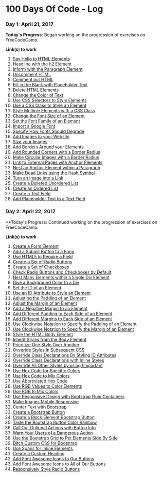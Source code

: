 # 100 Days Of Code - Log

<!-- ### Day 0: February 30, 2016 (Example 1)
##### (delete me or comment me out)

**Today's Progress**: Fixed CSS, worked on canvas functionality for the app.

**Thoughts:** I really struggled with CSS, but, overall, I feel like I am slowly getting better at it. Canvas is still new for me, but I managed to figure out some basic functionality.

**Link to work:** [Calculator App](http://www.example.com)

### Day 0: February 30, 2016 (Example 2)
##### (delete me or comment me out)

**Today's Progress**: Fixed CSS, worked on canvas functionality for the app.

**Thoughts**: I really struggled with CSS, but, overall, I feel like I am slowly getting better at it. Canvas is still new for me, but I managed to figure out some basic functionality.

**Link(s) to work**: [Calculator App](http://www.example.com)


### Day 1: June 27, Monday

**Today's Progress**: I've gone through many exercises on FreeCodeCamp.

**Thoughts** I've recently started coding, and it's a great feeling when I finally solve an algorithm challenge after a lot of attempts and hours spent.

**Link(s) to work**
1. [Find the Longest Word in a String](https://www.freecodecamp.com/challenges/find-the-longest-word-in-a-string)
2. [Title Case a Sentence](https://www.freecodecamp.com/challenges/title-case-a-sentence) -->

### Day 1: April 21, 2017

**Today's Progress**: Began working on the progression of exercises on FreeCodeCamp.

**Link(s) to work**
1. [Say Hello to HTML Elements](https://www.freecodecamp.com/challenges/say-hello-to-html-elements)
2. [Headline with the h2 Element](https://www.freecodecamp.com/challenges/headline-with-the-h2-element)
3. [Inform with the Paragraph Element](https://www.freecodecamp.com/challenges/inform-with-the-paragraph-element)
4. [Uncomment HTML](https://www.freecodecamp.com/challenges/uncomment-html)
5. [Comment out HTML](https://www.freecodecamp.com/challenges/comment-out-html)
6. [Fill in the Blank with Placeholder Text](https://www.freecodecamp.com/challenges/fill-in-the-blank-with-placeholder-text)
7. [Delete HTML Elements](https://www.freecodecamp.com/challenges/delete-html-elements)
8. [Change the Color of Text](https://www.freecodecamp.com/challenges/change-the-color-of-text)
9. [Use CSS Selectors to Style Elements](https://www.freecodecamp.com/challenges/use-css-selectors-to-style-elements)
10. [Use a CSS Class to Style an Element](https://www.freecodecamp.com/challenges/use-a-css-class-to-style-an-element)
11. [Style Multiple Elements with a CSS Class](https://www.freecodecamp.com/challenges/style-multiple-elements-with-a-css-class)
12. [Change the Font Size of an Element](https://www.freecodecamp.com/challenges/change-the-font-size-of-an-element)
13. [Set the Font Family of an Element](https://www.freecodecamp.com/challenges/set-the-font-family-of-an-element)
14. [Import a Google Font](https://www.freecodecamp.com/challenges/import-a-google-font)
15. [Specify How Fonts Should Degrade](https://www.freecodecamp.com/challenges/specify-how-fonts-should-degrade)
16. [Add Images to your Website](https://www.freecodecamp.com/challenges/add-images-to-your-website)
17. [Size your Images](https://www.freecodecamp.com/challenges/size-your-images)
18. [Add Borders Around your Elements](https://www.freecodecamp.com/challenges/add-borders-around-your-elements)
19. [Add Rounded Corners with a Border Radius](https://www.freecodecamp.com/challenges/add-rounded-corners-with-a-border-radius)
20. [Make Circular Images with a Border Radius](https://www.freecodecamp.com/challenges/make-circular-images-with-a-border-radius)
21. [Link to External Pages with Anchor Elements](https://www.freecodecamp.com/challenges/link-to-external-pages-with-anchor-elements)
22. [Nest an Anchor Element within a Paragraph](https://www.freecodecamp.com/challenges/nest-an-anchor-element-within-a-paragraph)
23. [Make Dead Links using the Hash Symbol](https://www.freecodecamp.com/challenges/make-dead-links-using-the-hash-symbol)
24. [Turn an Image into a Link](https://www.freecodecamp.com/challenges/turn-an-image-into-a-link)
25. [Create a Bulleted Unordered List](https://www.freecodecamp.com/challenges/create-a-bulleted-unordered-list)
26. [Create an Ordered List](https://www.freecodecamp.com/challenges/create-an-ordered-list)
27. [Create a Text Field](https://www.freecodecamp.com/challenges/create-a-text-field)
28. [Add Placeholder Text to a Text Field](https://www.freecodecamp.com/challenges/add-placeholder-text-to-a-text-field)

### Day 2: April 22, 2017

**Today's Progress: Continued working on the progression of exercises on FreeCodeCamp.

**Link(s) to work**
1. [Create a Form Element](https://www.freecodecamp.com/challenges/create-a-form-element)
2. [Add a Submit Button to a Form](https://www.freecodecamp.com/challenges/add-a-submit-button-to-a-form)
3. [Use HTML5 to Require a Field](https://www.freecodecamp.com/challenges/use-html5-to-require-a-field)
4. [Create a Set of Radio Buttons](https://www.freecodecamp.com/challenges/create-a-set-of-radio-buttons)
5. [Create a Set of Checkboxes](https://www.freecodecamp.com/challenges/create-a-set-of-checkboxes)
6. [Check Radio Buttons and Checkboxes by Default](https://www.freecodecamp.com/challenges/check-radio-buttons-and-checkboxes-by-default)
7. [Nest Many Elements within a Single Div Element](https://www.freecodecamp.com/challenges/nest-many-elements-within-a-single-div-element)
8. [Give a Background Color to a Div](https://www.freecodecamp.com/challenges/give-a-background-color-to-a-div-element)
9. [Set the ID of an Element](https://www.freecodecamp.com/challenges/set-the-id-of-an-element)
10. [Use an ID Attribute to Style an Element](https://www.freecodecamp.com/challenges/use-an-id-attribute-to-style-an-element)
11. [Adjusting the Padding of an Element](https://www.freecodecamp.com/challenges/adjusting-the-padding-of-an-element)
12. [Adjust the Margin of an Element](https://www.freecodecamp.com/challenges/adjust-the-margin-of-an-element)
13. [Add a Negative Margin to an Element](https://www.freecodecamp.com/challenges/add-a-negative-margin-to-an-element)
14. [Add Different Padding to Each Side of an Element](https://www.freecodecamp.com/challenges/add-different-padding-to-each-side-of-an-element)
15. [Add Different Margins to Each Side of an Element](https://www.freecodecamp.com/challenges/add-different-margins-to-each-side-of-an-element)
16. [Use Clockwise Notation to Specify the Padding of an Element](https://www.freecodecamp.com/challenges/use-clockwise-notation-to-specify-the-padding-of-an-element)
17. [Use Clockwise Notation to Specify the Margin of an Element](https://www.freecodecamp.com/challenges/use-clockwise-notation-to-specify-the-padding-of-an-element)
18. [Style the HTML Body Element](https://www.freecodecamp.com/challenges/style-the-html-body-element)
19. [Inherit Styles from the Body Element](https://www.freecodecamp.com/challenges/inherit-styles-from-the-body-element)
20. [Prioritize One Style Over Another](https://www.freecodecamp.com/challenges/prioritize-one-style-over-another)
21. [Ovveride Styles in Subsequent CSS](https://www.freecodecamp.com/challenges/override-styles-in-subsequent-css)
22. [Override Class Declarations By Styling ID Attributes](https://www.freecodecamp.com/challenges/override-class-declarations-by-styling-id-attributes)
23. [Override Class Declarations with Inline Styles](https://www.freecodecamp.com/challenges/override-class-declarations-with-inline-styles)
24. [Override All Other Styles by using !Important](https://www.freecodecamp.com/challenges/override-all-other-styles-by-using-important)
25. [Use Hex Code for Specific Colors](https://www.freecodecamp.com/challenges/use-hex-code-for-specific-colors)
26. [Use Hex Code to Mix Colors](https://www.freecodecamp.com/challenges/use-hex-code-to-mix-colors)
27. [Use Abbreviated Hex Code](https://www.freecodecamp.com/challenges/use-abbreviated-hex-code)
28. [Use RGB Values to Color Elements](https://www.freecodecamp.com/challenges/use-rgb-values-to-color-elements)
29. [Use RGB to Mix Colors](https://www.freecodecamp.com/challenges/use-rgb-to-mix-colors)
30. [Use Responsive Design with Bootstrap Fluid Containers](https://www.freecodecamp.com/challenges/use-responsive-design-with-bootstrap-fluid-containers)
31. [Make Images Mobile Responsive](https://www.freecodecamp.com/challenges/make-images-mobile-responsive)
32. [Center Text with Bootstrap](https://www.freecodecamp.com/challenges/center-text-with-bootstrap)
33. [Create a Bootstrap Button](https://www.freecodecamp.com/challenges/create-a-bootstrap-button)
34. [Create a Block Element Bootstrap Button](https://www.freecodecamp.com/challenges/create-a-block-element-bootstrap-button)
35. [Taste the Bootstrap Button Color Rainbow](https://www.freecodecamp.com/challenges/taste-the-bootstrap-button-color-rainbow)
36. [Call Out Optional Actions with Button Info](https://www.freecodecamp.com/challenges/call-out-optional-actions-with-button-info)
37. [Warn Your Users of a Dangerous Action](https://www.freecodecamp.com/challenges/warn-your-users-of-a-dangerous-action)
38. [Use the Bootstrap Grid to Put Elements Side By Side](https://www.freecodecamp.com/challenges/use-the-bootstrap-grid-to-put-elements-side-by-side)
39. [Ditch Custom CSS for Bootstrap](https://www.freecodecamp.com/challenges/ditch-custom-css-for-bootstrap)
40. [Use Spans for Inline Elements](https://www.freecodecamp.com/challenges/use-spans-for-inline-elements)
41. [Create a Custom Heading](https://www.freecodecamp.com/challenges/create-a-custom-heading)
42. [Add Font Awesome Icons to Our Buttons](https://www.freecodecamp.com/challenges/add-font-awesome-icons-to-our-buttons)
43. [Add Font Awesome Icons to All of Our Buttons](https://www.freecodecamp.com/challenges/add-font-awesome-icons-to-all-of-our-buttons)
44. [Responsively Style Radio Buttons](https://www.freecodecamp.com/challenges/responsively-style-radio-buttons)

<!-- ### Day 3: 

**Today's Progress**: Go back and take notes from exercises that have currently been completed.

**Link(s) to work**


### Day 4: 

**Today's Progress**:

**Link(s) to work**


### Day 5: 

**Today's Progress**:

**Link(s) to work**


### Day 6: 

**Today's Progress**:

**Link(s) to work**


### Day 7: 

**Today's Progress**:

**Link(s) to work**


### Day 8: 

**Today's Progress**:

**Link(s) to work**


### Day 9: 

**Today's Progress**:

**Link(s) to work**


### Day 10: 

**Today's Progress**:

**Link(s) to work**
